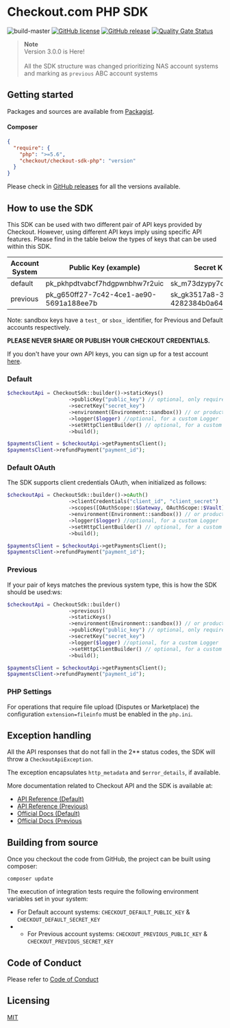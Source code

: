 # Checkout.com PHP SDK

![build-master](https://github.com/checkout/checkout-sdk-php/workflows/build-master/badge.svg)
[![GitHub license](https://img.shields.io/github/license/checkout/checkout-sdk-php.svg)](https://github.com/checkout/checkout-sdk-php/blob/master/LICENSE.md)
[![GitHub release](https://img.shields.io/github/release/checkout/checkout-sdk-php.svg)](https://GitHub.com/checkout/checkout-sdk-php/releases/)
[![Quality Gate Status](https://sonarcloud.io/api/project_badges/measure?project=checkout_checkout-sdk-php&metric=alert_status)](https://sonarcloud.io/summary/new_code?id=checkout_checkout-sdk-php)

> **Note** <br/>
> Version 3.0.0 is Here! <br/><br/>
> All the SDK structure was changed prioritizing NAS account systems and marking as `previous` ABC account systems <br/>


## Getting started

Packages and sources are available from [Packagist](https://packagist.org/packages/checkout/checkout-sdk-php).

#### Composer

```json
{
  "require": {
    "php": ">=5.6",
    "checkout/checkout-sdk-php": "version"
  }
}
```

Please check in [GitHub releases](https://github.com/checkout/checkout-sdk-php/releases) for all the versions available.

## How to use the SDK

This SDK can be used with two different pair of API keys provided by Checkout. However, using different API keys imply using specific API features. Please find in the table below the types of keys that can be used within this SDK.

| Account System | Public Key (example)                    | Secret Key (example)                    |
|----------------|-----------------------------------------| --------------------------------------- |
| default        | pk_pkhpdtvabcf7hdgpwnbhw7r2uic          | sk_m73dzypy7cf3gf5d2xr4k7sxo4e          |
| previous       | pk_g650ff27-7c42-4ce1-ae90-5691a188ee7b | sk_gk3517a8-3z01-45fq-b4bd-4282384b0a64 |

Note: sandbox keys have a `test_` or `sbox_` identifier, for Previous and Default accounts respectively.

**PLEASE NEVER SHARE OR PUBLISH YOUR CHECKOUT CREDENTIALS.**

If you don't have your own API keys, you can sign up for a test account [here](https://www.checkout.com/get-test-account).


### Default

```php
$checkoutApi = CheckoutSdk::builder()->staticKeys()
                    ->publicKey("public_key") // optional, only required for operations related with tokens
                    ->secretKey("secret_key")
                    ->environment(Environment::sandbox()) // or production()
                    ->logger($logger) //optional, for a custom Logger
                    ->setHttpClientBuilder() // optional, for a custom HTTP client
                    ->build();

$paymentsClient = $checkoutApi->getPaymentsClient();
$paymentsClient->refundPayment("payment_id");
```

### Default OAuth

The SDK supports client credentials OAuth, when initialized as follows:

```php
$checkoutApi = CheckoutSdk::builder()->oAuth()
                    ->clientCredentials("client_id", "client_secret")
                    ->scopes([OAuthScope::$Gateway, OAuthScope::$Vault]) // array of scopes
                    ->environment(Environment::sandbox()) // or production()
                    ->logger($logger) //optional, for a custom Logger
                    ->setHttpClientBuilder() // optional, for a custom HTTP client
                    ->build();

$paymentsClient = $checkoutApi->getPaymentsClient();
$paymentsClient->refundPayment("payment_id");
```



### Previous

If your pair of keys matches the previous system type, this is how the SDK should be used:ws:

```php
$checkoutApi = CheckoutSdk::builder()
                    ->previous()
                    ->staticKeys()
                    ->environment(Environment::sandbox()) // or production()
                    ->publicKey("public_key") // optional, only required for operations related with tokens
                    ->secretKey("secret_key")
                    ->logger($logger) //optional, for a custom Logger
                    ->setHttpClientBuilder() // optional, for a custom HTTP client
                    ->build();

$paymentsClient = $checkoutApi->getPaymentsClient();
$paymentsClient->refundPayment("payment_id");
```

### PHP Settings

For operations that require file upload (Disputes or Marketplace) the configuration `extension=fileinfo` must be enabled in the `php.ini`.

## Exception handling

All the API responses that do not fall in the 2** status codes, the SDK will throw a `CheckoutApiException`.

The exception encapsulates `http_metadata` and `$error_details`, if available.

More documentation related to Checkout API and the SDK is available at:

* [API Reference (Default)](https://api-reference.checkout.com/)
* [API Reference (Previous)](https://api-reference.checkout.com/previous)
* [Official Docs (Default)](https://www.checkout.com/docs)
* [Official Docs (Previous](https://www.checkout.com/docs/previous)

## Building from source

Once you checkout the code from GitHub, the project can be built using composer:

```
composer update
```

The execution of integration tests require the following environment variables set in your system:

* For Default account systems: `CHECKOUT_DEFAULT_PUBLIC_KEY` & `CHECKOUT_DEFAULT_SECRET_KEY`
* * For Previous account systems: `CHECKOUT_PREVIOUS_PUBLIC_KEY` & `CHECKOUT_PREVIOUS_SECRET_KEY`

## Code of Conduct

Please refer to [Code of Conduct](CODE_OF_CONDUCT.md)

## Licensing

[MIT](LICENSE.md)
